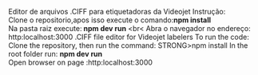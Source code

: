 Editor de arquivos .CIFF para etiquetadoras da Videojet
Instrução:
<br>
Clone o repositorio,apos isso execute o comando:<STRONG>npm install</STRONG> 
<br>
Na pasta raiz execute:<STRONG> npm dev run</STRONG>
<br<
Abra o navegador no endereço: http:localhost:3000
.CIFF file editor for Videojet labelers
To run the code:
Clone the repository, then run the command: STRONG>npm install</STRONG> 
In the root folder run: <STRONG> npm dev run</STRONG>
<br>
Open browser on page :http:localhost:3000
